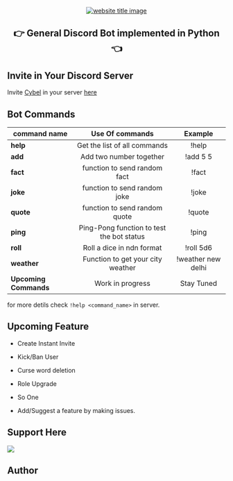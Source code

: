 <p align="center">
  <a href="https://py-contributors.github.io/awesomeScripts/"><img src="https://capsule-render.vercel.app/api?type=rect&color=ffdd00&height=100&section=header&text=Cybel&fontSize=80%&fontColor=ffffff" alt="website title image"></a>
  <h2 align="center">👉 General Discord Bot implemented in Python 👈</h2>
</p>

## Invite in Your Discord Server

Invite [Cybel](https://discord.com/api/oauth2/authorize?client_id=832137823309004800&permissions=268446835&scope=bot) in your server [here](https://discord.com/api/oauth2/authorize?client_id=832137823309004800&permissions=268446835&scope=bot)

## Bot Commands

| command name         |  Use Of commands                                  |  Example              |
| ----------           |  :-------------:                                  |  :------:              |
| **help**             |  Get the list of all commands                     |  !help                |
| **add**              |  Add two number together                          |  !add 5 5             |
| **fact**             |  function to send random fact                     |  !fact                |
| **joke**             |  function to send random joke                     |  !joke                |
| **quote**            |  function to send random quote                    |  !quote               |
| **ping**             |  Ping-Pong function to test the bot status        |  !ping                |
| **roll**             |  Roll a dice in ndn format                        |  !roll 5d6            |
| **weather**          |  Function to get your city weather                |  !weather new delhi   |
| **Upcoming Commands**|  Work in progress                                 |  Stay Tuned           |

for more detils check `!help <command_name>` in server.

## Upcoming Feature

- Create Instant Invite
- Kick/Ban User
- Curse word deletion
- Role Upgrade
- So One

- Add/Suggest a feature by making issues.

## Support Here

<a href="https://www.buymeacoffee.com/codeperfectplus"><img src="https://img.buymeacoffee.com/button-api/?text=Buy me a book&emoji=📖&slug=codeperfectplus&button_colour=FFDD00&font_colour=000000&font_family=Cookie&outline_colour=000000&coffee_colour=ffffff"></a>

## Author
